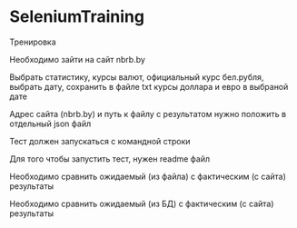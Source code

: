# SeleniumTraining

Тренировка

Необходимо зайти на сайт nbrb.by

Выбрать статистику, курсы валют, официальный курс бел.рубля, выбрать дату, сохранить в файле txt курсы доллара и евро в выбраной дате

Адрес сайта (nbrb.by) и путь к файлу с результатом нужно положить в отдельный json файл

Тест должен запускаться с командной строки

Для того чтобы запустить тест, нужен readme файл

Необходимо сравнить ожидаемый (из файла) с фактическим (с сайта) результаты

Необходимо сравнить ожидаемый (из БД) с фактическим (с сайта) результаты
